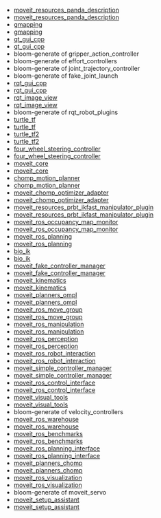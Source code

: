 - [moveit_resources_panda_description](ros-moveit-resources-panda-description*-*T*.build)
- [moveit_resources_panda_description](ros-moveit-resources-panda-description*-*T*.build)
- [gmapping](ros-gmapping*-*T*.build)
- [gmapping](ros-gmapping*-*T*.build)
- [qt_gui_cpp](ros-qt-gui-cpp*-*T*.build)
- [qt_gui_cpp](ros-qt-gui-cpp*-*T*.build)
- bloom-generate of gripper_action_controller
- bloom-generate of effort_controllers
- bloom-generate of joint_trajectory_controller
- bloom-generate of fake_joint_launch
- [rqt_gui_cpp](ros-rqt-gui-cpp*-*T*.build)
- [rqt_gui_cpp](ros-rqt-gui-cpp*-*T*.build)
- [rqt_image_view](ros-rqt-image-view*-*T*.build)
- [rqt_image_view](ros-rqt-image-view*-*T*.build)
- bloom-generate of rqt_robot_plugins
- [turtle_tf](ros-turtle-tf*-*T*.build)
- [turtle_tf](ros-turtle-tf*-*T*.build)
- [turtle_tf2](ros-turtle-tf2*-*T*.build)
- [turtle_tf2](ros-turtle-tf2*-*T*.build)
- [four_wheel_steering_controller](ros-four-wheel-steering-controller*-*T*.build)
- [four_wheel_steering_controller](ros-four-wheel-steering-controller*-*T*.build)
- [moveit_core](ros-moveit-core*-*T*.build)
- [moveit_core](ros-moveit-core*-*T*.build)
- [chomp_motion_planner](ros-chomp-motion-planner*-*T*.build)
- [chomp_motion_planner](ros-chomp-motion-planner*-*T*.build)
- [moveit_chomp_optimizer_adapter](ros-moveit-chomp-optimizer-adapter*-*T*.build)
- [moveit_chomp_optimizer_adapter](ros-moveit-chomp-optimizer-adapter*-*T*.build)
- [moveit_resources_prbt_ikfast_manipulator_plugin](ros-moveit-resources-prbt-ikfast-manipulator-plugin*-*T*.build)
- [moveit_resources_prbt_ikfast_manipulator_plugin](ros-moveit-resources-prbt-ikfast-manipulator-plugin*-*T*.build)
- [moveit_ros_occupancy_map_monitor](ros-moveit-ros-occupancy-map-monitor*-*T*.build)
- [moveit_ros_occupancy_map_monitor](ros-moveit-ros-occupancy-map-monitor*-*T*.build)
- [moveit_ros_planning](ros-moveit-ros-planning*-*T*.build)
- [moveit_ros_planning](ros-moveit-ros-planning*-*T*.build)
- [bio_ik](ros-bio-ik*-*T*.build)
- [bio_ik](ros-bio-ik*-*T*.build)
- [moveit_fake_controller_manager](ros-moveit-fake-controller-manager*-*T*.build)
- [moveit_fake_controller_manager](ros-moveit-fake-controller-manager*-*T*.build)
- [moveit_kinematics](ros-moveit-kinematics*-*T*.build)
- [moveit_kinematics](ros-moveit-kinematics*-*T*.build)
- [moveit_planners_ompl](ros-moveit-planners-ompl*-*T*.build)
- [moveit_planners_ompl](ros-moveit-planners-ompl*-*T*.build)
- [moveit_ros_move_group](ros-moveit-ros-move-group*-*T*.build)
- [moveit_ros_move_group](ros-moveit-ros-move-group*-*T*.build)
- [moveit_ros_manipulation](ros-moveit-ros-manipulation*-*T*.build)
- [moveit_ros_manipulation](ros-moveit-ros-manipulation*-*T*.build)
- [moveit_ros_perception](ros-moveit-ros-perception*-*T*.build)
- [moveit_ros_perception](ros-moveit-ros-perception*-*T*.build)
- [moveit_ros_robot_interaction](ros-moveit-ros-robot-interaction*-*T*.build)
- [moveit_ros_robot_interaction](ros-moveit-ros-robot-interaction*-*T*.build)
- [moveit_simple_controller_manager](ros-moveit-simple-controller-manager*-*T*.build)
- [moveit_simple_controller_manager](ros-moveit-simple-controller-manager*-*T*.build)
- [moveit_ros_control_interface](ros-moveit-ros-control-interface*-*T*.build)
- [moveit_ros_control_interface](ros-moveit-ros-control-interface*-*T*.build)
- [moveit_visual_tools](ros-moveit-visual-tools*-*T*.build)
- [moveit_visual_tools](ros-moveit-visual-tools*-*T*.build)
- bloom-generate of velocity_controllers
- [moveit_ros_warehouse](ros-moveit-ros-warehouse*-*T*.build)
- [moveit_ros_warehouse](ros-moveit-ros-warehouse*-*T*.build)
- [moveit_ros_benchmarks](ros-moveit-ros-benchmarks*-*T*.build)
- [moveit_ros_benchmarks](ros-moveit-ros-benchmarks*-*T*.build)
- [moveit_ros_planning_interface](ros-moveit-ros-planning-interface*-*T*.build)
- [moveit_ros_planning_interface](ros-moveit-ros-planning-interface*-*T*.build)
- [moveit_planners_chomp](ros-moveit-planners-chomp*-*T*.build)
- [moveit_planners_chomp](ros-moveit-planners-chomp*-*T*.build)
- [moveit_ros_visualization](ros-moveit-ros-visualization*-*T*.build)
- [moveit_ros_visualization](ros-moveit-ros-visualization*-*T*.build)
- bloom-generate of moveit_servo
- [moveit_setup_assistant](ros-moveit-setup-assistant*-*T*.build)
- [moveit_setup_assistant](ros-moveit-setup-assistant*-*T*.build)
